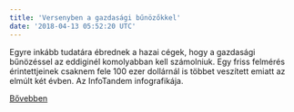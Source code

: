 ```yaml
---
title: 'Versenyben a gazdasági bűnözőkkel'
date: '2018-04-13 05:52:20 UTC'
---
```


Egyre inkább tudatára ébrednek a hazai cégek, hogy a gazdasági bűnözéssel az eddiginél komolyabban kell számolniuk. Egy friss felmérés érintettjeinek csaknem fele 100 ezer dollárnál is többet veszített emiatt az elmúlt két évben. Az InfoTandem infografikája.


[Bővebben](https://ift.tt/2JGdNYD)
